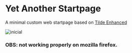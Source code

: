 # Yet Another Startpage

A minimal custom web startpage based on [Tilde Enhanced](https://github.com/Ozencb/tilde-enhanced)

![inicial](https://i.imgur.com/W2u2sR6.png)


### OBS: not working properly on mozilla firefox.
